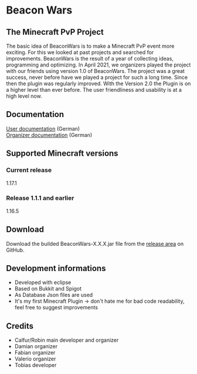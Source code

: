 # Beacon Wars
## The Minecraft PvP Project
The basic idea of BeaconWars is to make a Minecraft PvP event more exciting. For this we looked at past projects and searched for improvements. BeaconWars is the result of a year of collecting ideas, programming and optimizing. In April 2021, we organizers played the project with our friends using version 1.0 of BeaconWars. The project was a great success, never before have we played a project for such a long time. Since then the plugin was regularly improved. With the Version 2.0 the Plugin is on a higher level than ever before. The user friendliness and usability is at a high level now.

## Documentation
[User documentation](https://1drv.ms/p/s!AqmNtkCHF4Gs33VF97y5w70egxEv) (German)  
[Organizer documentation](https://github.com/Calfur/BeaconWars/wiki) (German)  


## Supported Minecraft versions
### Current release
1.17.1

### Release 1.1.1 and earlier 
1.16.5

## Download
Download the builded BeaconWars-X.X.X.jar file from the [release area](https://github.com/Calfur/BeaconWars/releases/latest) on GitHub.

## Development informations
- Developed with eclipse
- Based on Bukkit and Spigot
- As Database Json files are used
- It's my first Minecraft Plugin -> don't hate me for bad code readability, feel free to suggest improvements

## Credits
- Calfur/Robin main developer and organizer
- Damian organizer
- Fabian organizer
- Valerio organizer
- Tobias developer
